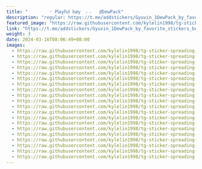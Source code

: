 ```yaml
---
title: "‌        ◜ 𝖯𝗅𝖺𝗒𝖿𝗎𝗅 ‌𝖻ø𝗒  ៸ ៸   @DewPack"
description: "regular: https://t.me/addstickers/Gyuvin_1DewPack_by_favorite_stickers_bot"
featured_image: "https://raw.githubusercontent.com/kylelin1998/tg-sticker-spreading-worldwide-images/main/img/d8a02bc8-991b-410e-8163-0fc5f3f311c3.jpg"
link: "https://t.me/addstickers/Gyuvin_1DewPack_by_favorite_stickers_bot"
weight: 3
date: 2024-03-16T08:06:49+08:00
images:
  - https://raw.githubusercontent.com/kylelin1998/tg-sticker-spreading-worldwide-images/main/img/d8a02bc8-991b-410e-8163-0fc5f3f311c3.jpg
  - https://raw.githubusercontent.com/kylelin1998/tg-sticker-spreading-worldwide-images/main/img/05178ce7-1cae-4e35-b668-964c11c269c9.jpg
  - https://raw.githubusercontent.com/kylelin1998/tg-sticker-spreading-worldwide-images/main/img/d02cbefd-eae2-4133-8446-594c459124e9.jpg
  - https://raw.githubusercontent.com/kylelin1998/tg-sticker-spreading-worldwide-images/main/img/d503311a-bc90-4eba-bc99-91c24138ffbb.jpg
  - https://raw.githubusercontent.com/kylelin1998/tg-sticker-spreading-worldwide-images/main/img/12f7377d-a108-4dcb-874c-029bff3825cf.jpg
  - https://raw.githubusercontent.com/kylelin1998/tg-sticker-spreading-worldwide-images/main/img/d0c0afbf-4aff-4bf6-bda1-36034e2c657e.jpg
  - https://raw.githubusercontent.com/kylelin1998/tg-sticker-spreading-worldwide-images/main/img/e96ff465-9639-4535-acff-a94744fba3e4.jpg
  - https://raw.githubusercontent.com/kylelin1998/tg-sticker-spreading-worldwide-images/main/img/88c8359f-e4a9-4b3d-85d2-79683dde5553.jpg
  - https://raw.githubusercontent.com/kylelin1998/tg-sticker-spreading-worldwide-images/main/img/a686a1c8-6562-48a1-a6ba-db8be686671e.jpg
  - https://raw.githubusercontent.com/kylelin1998/tg-sticker-spreading-worldwide-images/main/img/00ea4362-49be-4671-857e-c37f8ea6e368.jpg
  - https://raw.githubusercontent.com/kylelin1998/tg-sticker-spreading-worldwide-images/main/img/16e30dda-7269-433f-8b79-3e29eaa30dea.jpg
  - https://raw.githubusercontent.com/kylelin1998/tg-sticker-spreading-worldwide-images/main/img/51c9565e-dcdc-4e20-876e-28fa7b061030.jpg
  - https://raw.githubusercontent.com/kylelin1998/tg-sticker-spreading-worldwide-images/main/img/e441c073-be75-4384-b2fe-62c3076cf837.jpg
  - https://raw.githubusercontent.com/kylelin1998/tg-sticker-spreading-worldwide-images/main/img/a40a8c92-5f9a-4fee-a094-301f159f8924.jpg
  - https://raw.githubusercontent.com/kylelin1998/tg-sticker-spreading-worldwide-images/main/img/d1012e50-649b-436b-8b64-12793552d2a4.jpg
  - https://raw.githubusercontent.com/kylelin1998/tg-sticker-spreading-worldwide-images/main/img/4c94905e-5f58-4533-8c5b-c3ffee5de945.jpg
  - https://raw.githubusercontent.com/kylelin1998/tg-sticker-spreading-worldwide-images/main/img/e5de52a5-7f0e-4118-814e-c09a1886c658.jpg
  - https://raw.githubusercontent.com/kylelin1998/tg-sticker-spreading-worldwide-images/main/img/7e072bec-acec-4956-9688-914f6a6be533.jpg
  - https://raw.githubusercontent.com/kylelin1998/tg-sticker-spreading-worldwide-images/main/img/0ce1564d-5c45-4fe5-97eb-ae34485cb691.jpg
  - https://raw.githubusercontent.com/kylelin1998/tg-sticker-spreading-worldwide-images/main/img/897e085e-8d2b-4b10-b3fa-b48439c47708.jpg
---
```

